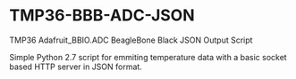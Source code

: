 # TMP36-BBB-ADC-JSON
TMP36 Adafruit_BBIO.ADC BeagleBone Black JSON Output Script

Simple Python 2.7 script for emmiting temperature data with a basic socket based HTTP server in JSON format.
